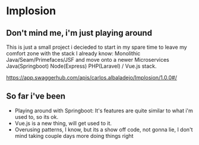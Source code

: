 # Implosion
## Don't mind me, i'm just playing around

This is just a small project i decieded to start in my spare time to leave my comfort zone with the stack I already know: Monolithic Java/Seam/Primefaces/JSF and move onto a newer Microservices Java(Springboot) Node(Express) PHP(Laravel) / Vue.js stack.

https://app.swaggerhub.com/apis/carlos.albaladejo/Implosion/1.0.0#/

## So far i've been
- Playing around with Springboot: It's features are quite similar to what i'm used to, so its ok.
- Vue.js is a new thing, will get used to it.
- Overusing patterns, I know, but its a show off code, not gonna lie, I don't mind taking couple days more doing things right


